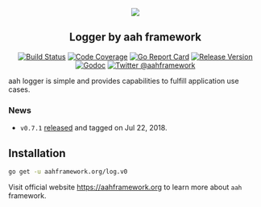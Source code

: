 <p align="center">
  <img src="https://cdn.aahframework.org/assets/img/aah-logo-64x64.png" />
  <h2 align="center">Logger by aah framework</h2>
</p>
<p align="center">
  <p align="center"><a href="https://travis-ci.org/go-aah/log"><img src="https://travis-ci.org/go-aah/log.svg?branch=master" alt="Build Status"></a> <a href="https://codecov.io/gh/go-aah/log/branch/master"><img src="https://codecov.io/gh/go-aah/log/branch/master/graph/badge.svg" alt="Code Coverage"></a> <a href="https://goreportcard.com/report/aahframework.org/log.v0"><img src="https://goreportcard.com/badge/aahframework.org/log.v0" alt="Go Report Card"></a> <a href="https://github.com/go-aah/log/releases/latest"><img src="https://img.shields.io/badge/version-0.7.1-blue.svg" alt="Release Version"></a> <a href="https://godoc.org/aahframework.org/log.v0"><img src="https://godoc.org/aahframework.org/log.v0?status.svg" alt="Godoc"></a> <a href="https://twitter.com/aahframework"><img src="https://img.shields.io/badge/twitter-@aahframework-55acee.svg" alt="Twitter @aahframework"></a></p>
</p>

aah logger is simple and provides capabilities to fulfill application use cases.

### News

  * `v0.7.1` [released](https://github.com/go-aah/log/releases/latest) and tagged on Jul 22, 2018.

## Installation

```bash
go get -u aahframework.org/log.v0
```

Visit official website https://aahframework.org to learn more about `aah` framework.
